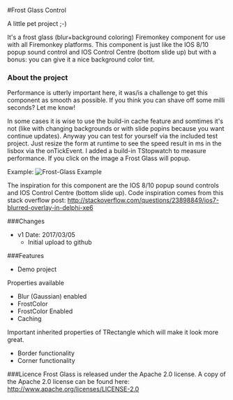 #Frost Glass Control

A little pet project ;-) 

It's a frost glass (blur+background coloring) Firemonkey component for use with all Firemonkey platforms. This component is just like the IOS 8/10 popup sound control and IOS Control Centre (bottom slide up) but with a bonus: you can give it a nice background color tint.


### About the project
Performance is utterly important here, it was/is a challenge to get this component as smooth as possible.  If you think you can shave off some milli seconds? Let me know!

In some cases it is wise to use the build-in cache feature and somtimes it's not (like with changing backgrounds or with slide popins because you want continue updates). Anyway you can test for yourself via the included test project. Just resize the form at runtime to see the speed result in ms in the lisbox via the onTickEvent. I added a build-in TStopwatch to measure performance. If you click on the image a Frost Glass will popup.

Example:
![Frost-Glass Example](https://github.com/Spelt/Frost-Glass/blob/master/misc/screenshot.png)

The inspiration for this component are the IOS 8/10 popup sound controls and IOS Control Centre (bottom slide up). Code inspiration comes from this stack overflow post: http://stackoverflow.com/questions/23898849/ios7-blurred-overlay-in-delphi-xe6


###Changes
- v1 Date: 2017/03/05 
	- Initial upload to github


###Features
- Demo project

Properties available
- Blur (Gaussian) enabled 
- FrostColor
- FrostColor Enabled
- Caching


Important inherited properties of TRectangle which will make it look more great.
- Border functionality
- Corner functionality


###Licence
Frost Glass is released under the Apache 2.0 license.  A copy of the Apache 2.0 license can be found here: http://www.apache.org/licenses/LICENSE-2.0

